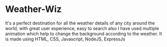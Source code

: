 # Weather-Wiz
It's a perfect destination for all the weather details of any city around the world, with great user experience, easy to search also I have used multiple animation which help to change the background according to the weather.
It is made using HTML, CSS, Javascript, NodeJS, ExpressJs

